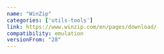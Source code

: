 ```yaml
---
name: "WinZip"
categories: ['utils-tools']
link: https://www.winzip.com/en/pages/download/
compatibility: emulation
versionFrom: "28"
---
```


